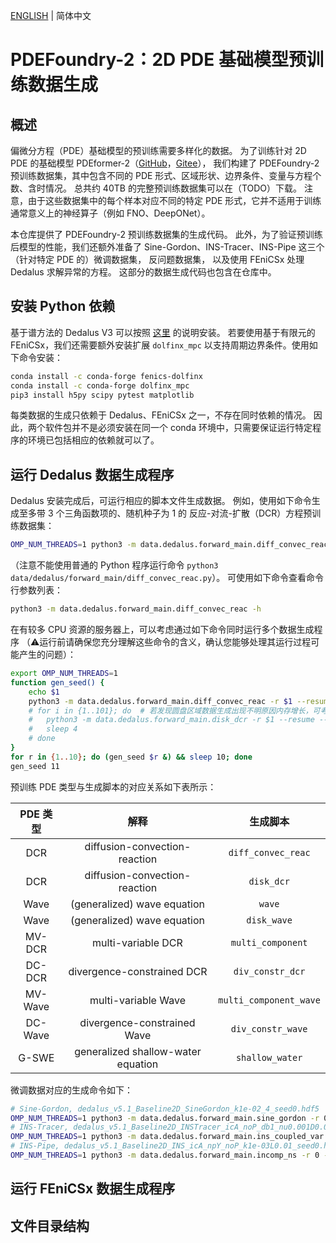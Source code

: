 [ENGLISH](README.md) | 简体中文

# PDEFoundry-2：2D PDE 基础模型预训练数据生成

## 概述

偏微分方程（PDE）基础模型的预训练需要多样化的数据。
为了训练针对 2D PDE 的基础模型 PDEformer-2（[GitHub](https://github.com/functoreality/pdeformer-2)，[Gitee](https://gitee.com/functoreality/pdeformer-2)），
我们构建了 PDEFoundry-2 预训练数据集，其中包含不同的 PDE 形式、区域形状、边界条件、变量与方程个数、含时情况。
总共约 40TB 的完整预训练数据集可以在（TODO）下载。
注意，由于这些数据集中的每个样本对应不同的特定 PDE 形式，它并不适用于训练通常意义上的神经算子（例如 FNO、DeepONet）。

本仓库提供了 PDEFoundry-2 预训练数据集的生成代码。
此外，为了验证预训练后模型的性能，我们还额外准备了 Sine-Gordon、INS-Tracer、INS-Pipe 这三个（针对特定 PDE 的）微调数据集，
反问题数据集，
以及使用 FEniCSx 处理 Dedalus 求解异常的方程。
这部分的数据生成代码也包含在仓库中。

## 安装 Python 依赖

基于谱方法的 Dedalus V3 可以按照 [这里](https://dedalus-project.readthedocs.io/en/latest/pages/installation.html) 的说明安装。
若要使用基于有限元的 FEniCSx，我们还需要额外安装扩展 `dolfinx_mpc` 以支持周期边界条件。使用如下命令安装：

```bash
conda install -c conda-forge fenics-dolfinx
conda install -c conda-forge dolfinx_mpc
pip3 install h5py scipy pytest matplotlib
```

每类数据的生成只依赖于 Dedalus、FEniCSx 之一，不存在同时依赖的情况。
因此，两个软件包并不是必须安装在同一个 conda 环境中，只需要保证运行特定程序的环境已包括相应的依赖就可以了。

## 运行 Dedalus 数据生成程序

Dedalus 安装完成后，可运行相应的脚本文件生成数据。
例如，使用如下命令生成至多带 3 个三角函数项的、随机种子为 1 的 反应-对流-扩散（DCR）方程预训练数据集：

```bash
OMP_NUM_THREADS=1 python3 -m data.dedalus.forward_main.diff_convec_reac -J 3 -r 1
```

（注意不能使用普通的 Python 程序运行命令 `python3 data/dedalus/forward_main/diff_convec_reac.py`）。
可使用如下命令查看命令行参数列表：

```bash
python3 -m data.dedalus.forward_main.diff_convec_reac -h
```

在有较多 CPU 资源的服务器上，可以考虑通过如下命令同时运行多个数据生成程序
（⚠️运行前请确保您充分理解这些命令的含义，确认您能够处理其运行过程可能产生的问题）：

```bash
export OMP_NUM_THREADS=1
function gen_seed() {
	echo $1
	python3 -m data.dedalus.forward_main.diff_convec_reac -r $1 --resume --num_sol_buffer 20
	# for i in {1..101}; do  # 若发现圆盘区域数据生成出现不明原因内存增长，可考虑改用此命令生成
	# 	python3 -m data.dedalus.forward_main.disk_dcr -r $1 --resume --num_sol_buffer 10 --terminate_on_save
	# 	sleep 4
	# done
}
for r in {1..10}; do (gen_seed $r &) && sleep 10; done
gen_seed 11
```

预训练 PDE 类型与生成脚本的对应关系如下表所示：

| PDE 类型 | 解释 | 生成脚本 |
|:--:|:--:|:--:|
| DCR | diffusion-convection-reaction | `diff_convec_reac` |
| DCR | diffusion-convection-reaction | `disk_dcr` |
| Wave | (generalized) wave equation | `wave` |
| Wave | (generalized) wave equation | `disk_wave` |
| MV-DCR | multi-variable DCR | `multi_component` |
| DC-DCR | divergence-constrained DCR | `div_constr_dcr` |
| MV-Wave | multi-variable Wave | `multi_component_wave` |
| DC-Wave | divergence-constrained Wave | `div_constr_wave` |
| G-SWE | generalized shallow-water equation | `shallow_water` |

微调数据对应的生成命令如下：

```bash
# Sine-Gordon, dedalus_v5.1_Baseline2D_SineGordon_k1e-02_4_seed0.hdf5
OMP_NUM_THREADS=1 python3 -m data.dedalus.forward_main.sine_gordon -r 0
# INS-Tracer, dedalus_v5.1_Baseline2D_INSTracer_icA_noP_db1_nu0.001D0.01_seed0.hdf5
OMP_NUM_THREADS=1 python3 -m data.dedalus.forward_main.ins_coupled_var -r 0 --ignore_p
# INS-Pipe, dedalus_v5.1_Baseline2D_INS_icA_npY_noP_k1e-03L0.01_seed0.hdf5
OMP_NUM_THREADS=1 python3 -m data.dedalus.forward_main.incomp_ns -r 0 --ignore_p --y_wall
```

## 运行 FEniCSx 数据生成程序

## 文件目录结构
